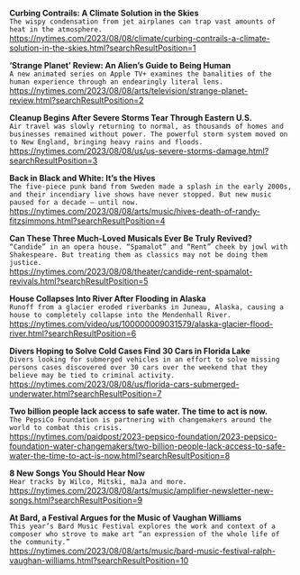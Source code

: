 **Curbing Contrails: A Climate Solution in the Skies**\
`The wispy condensation from jet airplanes can trap vast amounts of heat in the atmosphere.`\
https://nytimes.com/2023/08/08/climate/curbing-contrails-a-climate-solution-in-the-skies.html?searchResultPosition=1

**‘Strange Planet’ Review: An Alien’s Guide to Being Human**\
`A new animated series on Apple TV+ examines the banalities of the human experience through an endearingly literal lens.`\
https://nytimes.com/2023/08/08/arts/television/strange-planet-review.html?searchResultPosition=2

**Cleanup Begins After Severe Storms Tear Through Eastern U.S.**\
`Air travel was slowly returning to normal, as thousands of homes and businesses remained without power. The powerful storm system moved on to New England, bringing heavy rains and floods.`\
https://nytimes.com/2023/08/08/us/us-severe-storms-damage.html?searchResultPosition=3

**Back in Black and White: It’s the Hives**\
`The five-piece punk band from Sweden made a splash in the early 2000s, and their incendiary live shows have never stopped. But new music paused for a decade — until now.`\
https://nytimes.com/2023/08/08/arts/music/hives-death-of-randy-fitzsimmons.html?searchResultPosition=4

**Can These Three Much-Loved Musicals Ever Be Truly Revived?**\
`“Candide” in an opera house. “Spamalot” and “Rent” cheek by jowl with Shakespeare. But treating them as classics may not be doing them justice.`\
https://nytimes.com/2023/08/08/theater/candide-rent-spamalot-revivals.html?searchResultPosition=5

**House Collapses Into River After Flooding in Alaska**\
`Runoff from a glacier eroded riverbanks in Juneau, Alaska, causing a house to completely collapse into the Mendenhall River.`\
https://nytimes.com/video/us/100000009031579/alaska-glacier-flood-river.html?searchResultPosition=6

**Divers Hoping to Solve Cold Cases Find 30 Cars in Florida Lake**\
`Divers looking for submerged vehicles in an effort to solve missing persons cases discovered over 30 cars over the weekend that they believe may be tied to criminal activity.`\
https://nytimes.com/2023/08/08/us/florida-cars-submerged-underwater.html?searchResultPosition=7

**Two billion people lack access to safe water. The time to act is now.**\
`The PepsiCo Foundation is partnering with changemakers around the world to combat this crisis.`\
https://nytimes.com/paidpost/2023-pepsico-foundation/2023-pepsico-foundation-water-changemakers/two-billion-people-lack-access-to-safe-water-the-time-to-act-is-now.html?searchResultPosition=8

**8 New Songs You Should Hear Now**\
`Hear tracks by Wilco, Mitski, maJa and more.`\
https://nytimes.com/2023/08/08/arts/music/amplifier-newsletter-new-songs.html?searchResultPosition=9

**At Bard, a Festival Argues for the Music of Vaughan Williams**\
`This year’s Bard Music Festival explores the work and context of a composer who strove to make art “an expression of the whole life of the community.”`\
https://nytimes.com/2023/08/08/arts/music/bard-music-festival-ralph-vaughan-williams.html?searchResultPosition=10

